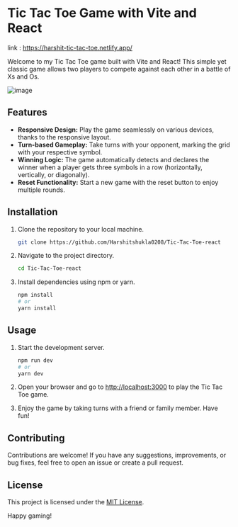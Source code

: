 # Tic Tac Toe Game with Vite and React 

link : https://harshit-tic-tac-toe.netlify.app/

Welcome to my Tic Tac Toe game built with Vite and React! This simple yet classic game allows two players to compete against each other in a battle of Xs and Os.

![image](https://github.com/Harshitshukla0208/Tic-Tac-Toe-react/assets/120409631/aabe4943-047e-4110-a121-e0850495c9bb)

## Features
- **Responsive Design:** Play the game seamlessly on various devices, thanks to the responsive layout.
- **Turn-based Gameplay:** Take turns with your opponent, marking the grid with your respective symbol.
- **Winning Logic:** The game automatically detects and declares the winner when a player gets three symbols in a row (horizontally, vertically, or diagonally).
- **Reset Functionality:** Start a new game with the reset button to enjoy multiple rounds.

## Installation
1. Clone the repository to your local machine.
   ```bash
   git clone https://github.com/Harshitshukla0208/Tic-Tac-Toe-react
   ```

2. Navigate to the project directory.
   ```bash
   cd Tic-Tac-Toe-react
   ```

3. Install dependencies using npm or yarn.
   ```bash
   npm install
   # or
   yarn install
   ```

## Usage
1. Start the development server.
   ```bash
   npm run dev
   # or
   yarn dev
   ```

2. Open your browser and go to [http://localhost:3000](http://localhost:3000) to play the Tic Tac Toe game.

3. Enjoy the game by taking turns with a friend or family member. Have fun!

## Contributing
Contributions are welcome! If you have any suggestions, improvements, or bug fixes, feel free to open an issue or create a pull request.

## License
This project is licensed under the [MIT License](LICENSE.md).

Happy gaming!
